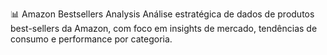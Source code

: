 📊 Amazon Bestsellers Analysis
Análise estratégica de dados de produtos best-sellers da Amazon, com foco em insights de mercado, tendências de consumo e performance por categoria.
